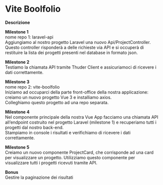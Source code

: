 # Vite Boolfolio

**Descrizione**   

**Milestone 1**  
nome repo 1: laravel-api  
Aggiungiamo al nostro progetto Laravel una nuovo Api/ProjectController. Questo controller risponderà a delle richieste via API e si occuperà di restituire la lista dei progetti presenti nel database in formato json.

**Milestone 2**  
Testiamo la chiamata API tramite Thuder Client e assicuriamoci di ricevere i dati correttamente.

**Milestone 3**   
nome repo 2: vite-boolfolio  
Iniziamo ad occuparci della parte front-office della nostra applicazione: creiamo un nuovo progetto Vue 3  e installiamo axios.  
Colleghiamo questo progetto ad una repo separata.

**Milestone 4**   
Nel componente principale della nostra Vue App facciamo una chiamata API all’endpoint costruito nel progetto Laravel (milestone 1) e recuperiamo tutti i progetti dal nostro back-end.  
Stampiamo in console i risultati e verifichiamo di ricevere i dati correttamente.  

**Milestone 5**  
Creiamo un nuovo componente ProjectCard, che corrisponde ad una card per visualizzare un progetto.   Utilizziamo questo componente per visualizzare tutti i progetti ricevuti tramite API.  

**Bonus**    
Gestire la paginazione dei risultati
